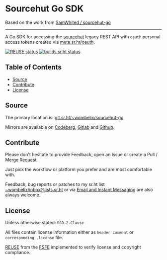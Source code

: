 <!--
    SPDX-FileCopyrightText: 2024 Dominik Wombacher <dominik@wombacher.cc>
    SPDX-FileCopyrightText: 2019 The SourceHut API Contributors

    SPDX-License-Identifier: BSD-2-Clause
-->

# Sourcehut Go SDK

Based on the work from [SamWhited / sourcehut-go](https://codeberg.org/SamWhited/sourcehut-go)

---

A Go SDK for accessing the [sourcehut](https://sr.ht) legacy REST API with `oauth`
personal access tokens created via [meta.sr.ht/oauth](https://meta.sr.ht/oauth).

[![REUSE status](https://api.reuse.software/badge/git.sr.ht/~wombelix/sourcehut-go)](https://api.reuse.software/info/git.sr.ht/~wombelix/sourcehut-go)
[![builds.sr.ht status](https://builds.sr.ht/~wombelix/sourcehut-go.svg)](https://builds.sr.ht/~wombelix/sourcehut-go?)

## Table of Contents

* [Source](#source)
* [Contribute](#contribute)
* [License](#license)

## Source

The primary location is:
[git.sr.ht/~wombelix/sourcehut-go](https://git.sr.ht/~wombelix/sourcehut-go)

Mirrors are available on
[Codeberg](https://codeberg.org/wombelix/sourcehut-go),
[Gitlab](https://gitlab.com/wombelix/sourcehut-go)
and
[Github](https://github.com/wombelix/sourcehut-go).

## Contribute

Please don't hesitate to provide Feedback,
open an Issue or create a Pull / Merge Request.

Just pick the workflow or platform you prefer and are most comfortable with.

Feedback, bug reports or patches to my sr.ht list
[~wombelix/inbox@lists.sr.ht](https://lists.sr.ht/~wombelix/inbox) or via
[Email and Instant Messaging](https://dominik.wombacher.cc/pages/contact.html)
are also always welcome.

## License

Unless otherwise stated: `BSD-2-Clause`

All files contain license information either as
`header comment` or `corresponding .license` file.

[REUSE](https://reuse.software) from the [FSFE](https://fsfe.org/)
implemented to verify license and copyright compliance.
